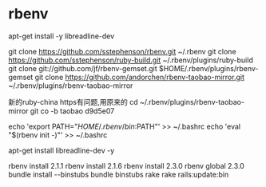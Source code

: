 rbenv
========
apt-get install -y libreadline-dev

git clone https://github.com/sstephenson/rbenv.git ~/.rbenv
git clone https://github.com/sstephenson/ruby-build.git ~/.rbenv/plugins/ruby-build
git clone git://github.com/jf/rbenv-gemset.git $HOME/.rbenv/plugins/rbenv-gemset
git clone https://github.com/andorchen/rbenv-taobao-mirror.git ~/.rbenv/plugins/rbenv-taobao-mirror

新的ruby-china https有问题,用原来的
cd ~/.rbenv/plugins/rbenv-taobao-mirror
git co -b taobao d9d5e07

echo 'export PATH="$HOME/.rbenv/bin:$PATH"' >> ~/.bashrc
echo 'eval "$(rbenv init -)"' >> ~/.bashrc

apt-get install libreadline-dev -y

rbenv install 2.1.1
rbenv install 2.1.6
rbenv install 2.3.0
rbenv global 2.3.0
bundle install --binstubs
bundle binstubs rake
rake rails:update:bin
